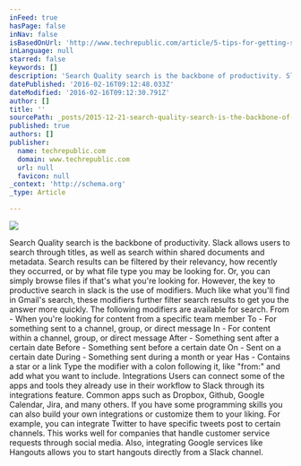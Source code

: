 ```yaml
---
inFeed: true
hasPage: false
inNav: false
isBasedOnUrl: 'http://www.techrepublic.com/article/5-tips-for-getting-started-with-slack/'
inLanguage: null
starred: false
keywords: []
description: 'Search Quality search is the backbone of productivity. Slack allows users to search through titles, as well as search within shared documents and metadata. Sear'
datePublished: '2016-02-16T09:12:48.033Z'
dateModified: '2016-02-16T09:12:30.791Z'
author: []
title: ''
sourcePath: _posts/2015-12-21-search-quality-search-is-the-backbone-of-productivity-slack.md
published: true
authors: []
publisher:
  name: techrepublic.com
  domain: www.techrepublic.com
  url: null
  favicon: null
_context: 'http://schema.org'
_type: Article

---
```

![](https://the-grid-user-content.s3-us-west-2.amazonaws.com/89172bdf-7843-48d1-aaf5-da3eb5cc84e2.png)

Search Quality search is the backbone of productivity. Slack allows users to search through titles, as well as search within shared documents and metadata. Search results can be filtered by their relevancy, how recently they occurred, or by what file type you may be looking for. Or, you can simply browse files if that's what you're looking for. However, the key to productive search in slack is the use of modifiers. Much like what you'll find in Gmail's search, these modifiers further filter search results to get you the answer more quickly. The following modifiers are available for search. From - When you're looking for content from a specific team member To - For something sent to a channel, group, or direct message In - For content within a channel, group, or direct message After - Something sent after a certain date Before - Something sent before a certain date On - Sent on a certain date During - Something sent during a month or year Has - Contains a star or a link Type the modifier with a colon following it, like "from:" and add what you want to include. Integrations Users can connect some of the apps and tools they already use in their workflow to Slack through its integrations feature. Common apps such as Dropbox, Github, Google Calendar, Jira, and many others. If you have some programming skills you can also build your own integrations or customize them to your liking. For example, you can integrate Twitter to have specific tweets post to certain channels. This works well for companies that handle customer service requests through social media. Also, integrating Google services like Hangouts allows you to start hangouts directly from a Slack channel.